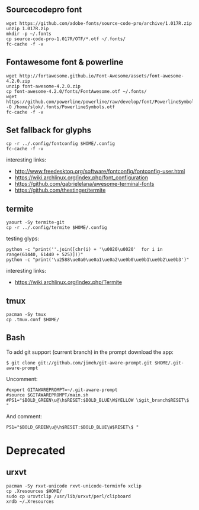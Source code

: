 
Sourcecodepro font
-----

    wget https://github.com/adobe-fonts/source-code-pro/archive/1.017R.zip
    unzip 1.017R.zip
    mkdir -p ~/.fonts
    cp source-code-pro-1.017R/OTF/*.otf ~/.fonts/
    fc-cache -f -v

Fontawesome font & powerline
----
    wget http://fortawesome.github.io/Font-Awesome/assets/font-awesome-4.2.0.zip
    unzip font-awesome-4.2.0.zip
    cp font-awesome-4.2.0/fonts/FontAwesome.otf ~/.fonts/
    wget https://github.com/powerline/powerline/raw/develop/font/PowerlineSymbols.otf -O /home/slok/.fonts/PowerlineSymbols.otf
    fc-cache -f -v

Set fallback for glyphs
---
    cp -r ../.config/fontconfig $HOME/.config
    fc-cache -f -v

interesting links:

* http://www.freedesktop.org/software/fontconfig/fontconfig-user.html
* https://wiki.archlinux.org/index.php/font_configuration
* https://github.com/gabrielelana/awesome-terminal-fonts
* https://github.com/thestinger/termite

termite
-------

    yaourt -Sy termite-git
    cp -r ../.config/termite $HOME/.config


testing glyps:

    python -c "print(''.join([chr(i) + '\u0020\u0020'  for i in range(61440, 61440 + 525)]))"
    python -c "print('\u2588\ue0a0\ue0a1\ue0a2\ue0b0\ue0b1\ue0b2\ue0b3')"

interesting links:

* https://wiki.archlinux.org/index.php/Termite


tmux
----

    pacman -Sy tmux
    cp .tmux.conf $HOME/

Bash
----

To add git support (current branch) in the prompt download the app:

    $ git clone git://github.com/jimeh/git-aware-prompt.git $HOME/.git-aware-prompt

Uncomment:

    #export GITAWAREPROMPT=~/.git-aware-prompt
    #source $GITAWAREPROMPT/main.sh
    #PS1="$BOLD_GREEN\u@\h$RESET:$BOLD_BLUE\W$YELLOW \$git_branch$RESET\$ "

And comment:

    PS1="$BOLD_GREEN\u@\h$RESET:$BOLD_BLUE\W$RESET\$ "

Deprecated
==========

urxvt
-----

    pacman -Sy rxvt-unicode rxvt-unicode-terminfo xclip
    cp .Xresources $HOME/
    sudo cp urxvtclip /usr/lib/urxvt/perl/clipboard
    xrdb ~/.Xresources
